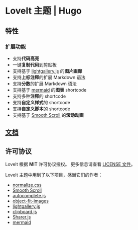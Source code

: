 # LoveIt 主题 | Hugo

## 特性

### 扩展功能

* 支持**代码高亮**
* 一键**复制代码**到剪贴板
* 支持基于 [lightgallery.js](https://github.com/sachinchoolur/lightgallery.js) 的**图片画廊**
* 支持**上标注释**的扩展 Markdown 语法
* 支持**分数**的扩展 Markdown 语法
* 支持基于 [mermaid](https://github.com/knsv/mermaid) 的**图表** shortcode
* 支持多种**注释**的 shortcode
* 支持**自定义样式**的 shortcode
* 支持**自定义脚本**的 shortcode
* 支持基于 [Smooth Scroll](https://github.com/cferdinandi/smooth-scroll) 的**滚动动画**

## [文档](https://hugoloveit.com/zh-cn/categories/documentation/)

## 许可协议

LoveIt 根据 **MIT** 许可协议授权。 更多信息请查看 [LICENSE 文件](https://github.com/dillonzq/LoveIt/blob/master/LICENSE)。

LoveIt 主题中用到了以下项目，感谢它们的作者：

* [normalize.css](https://github.com/necolas/normalize.css)
* [Smooth Scroll](https://github.com/cferdinandi/smooth-scroll)
* [autocomplete.js](https://github.com/algolia/autocomplete.js)
* [object-fit-images](https://github.com/fregante/object-fit-images)
* [lightgallery.js](https://github.com/sachinchoolur/lightgallery.js)
* [clipboard.js](https://github.com/zenorocha/clipboard.js)
* [Sharer.js](https://github.com/ellisonleao/sharer.js)
* [mermaid](https://github.com/knsv/mermaid)

